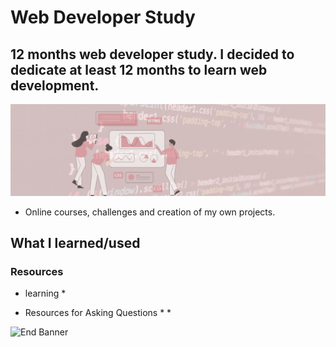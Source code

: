 # Web Developer Study
## 12 months web developer study. I decided to dedicate at least 12 months to learn web development.

![Begin Banner](/Documentation/top-1200x350.gif)

* Online courses, challenges and creation of my own projects.

## What I learned/used 
### Resources
* learning
    * 

        
* Resources for Asking Questions
    * 
    * 


![End Banner](/Documentation/botton-1200x350.gif)